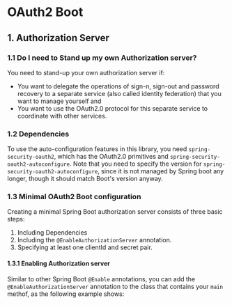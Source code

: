 # OAuth2 Boot

## 1. Authorization Server

### 1.1 Do I need to Stand up my own Authorization server?
You need to stand-up your own authorization server if:
- You want to delegate the operations of sign-n, sign-out and password recovery to a separate service (also called identity federation) that you want to manage yourself and
- You want to use the OAuth2.0 protocol for this separate service to coordinate with other services.

### 1.2 Dependencies
To use the auto-configuration features in this library, you need `spring-security-oauth2`, which has the OAuth2.0 primitives and `spring-security-oauth2-autoconfigure`. Note that you need to specify the version for `spring-security-oauth2-autoconfigure`, since it is not managed by Spring boot any longer, though it should match Boot's version anyway.

### 1.3 Minimal OAuth2 Boot configuration
Creating a minimal Spring Boot authorization server consists of three basic steps:
1. Including Dependencies
2. Including the `@EnableAuthorizationServer` annotation.
3. Specifying at least one clientId and secret pair.

#### 1.3.1 Enabling Authorization server
Similar to other Spring Boot `@Enable` annotations, you can add the `@EnableAuthorizationServer` annotation to the class that contains your `main` methof, as the following example shows:
```java
```
